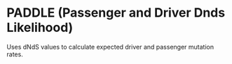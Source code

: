 # PADDLE (Passenger and Driver Dnds Likelihood)

Uses dNdS values to calculate expected driver and passenger mutation rates.
